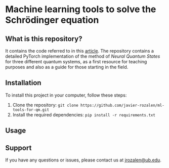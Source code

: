 # Machine learning tools to solve the Schrödinger equation

## What is this repository?
It contains the code referred to in this [article](https://arxiv.org/abs/2205.12795). The repository contains a detailed PyTorch implementation of the method of *Neural Quantum States* for three different quantum systems, as a first resource for teaching purposes and also as a guide for those starting in the field. 

## Installation
To install this project in your computer, follow these steps:

1. Clone the repository: `git clone https://github.com/javier-rozalen/ml-tools-for-qm.git`
2. Install the required dependencies: `pip install -r requirements.txt`

## Usage


## Support
If you have any questions or issues, please contact us at jrozalen@ub.edu.
